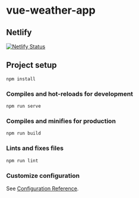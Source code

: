 # vue-weather-app

## Netlify
[![Netlify Status](https://api.netlify.com/api/v1/badges/639dd9ba-ab8d-455b-8631-bb82724b5e0e/deploy-status)](https://app.netlify.com/sites/my-vue-weather-app/deploys)

## Project setup
```
npm install
```

### Compiles and hot-reloads for development
```
npm run serve
```

### Compiles and minifies for production
```
npm run build
```

### Lints and fixes files
```
npm run lint
```

### Customize configuration
See [Configuration Reference](https://cli.vuejs.org/config/).
